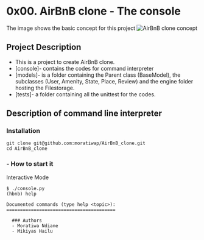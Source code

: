 # 0x00. AirBnB clone - The console
The image shows the basic concept for this project
![AirBnB clone concept](https://github.com/)

## Project Description
- This is a project to create AirBnB clone.
- [console]- contains the codes for command interpreter
- [models]- is a folder containing the Parent class (BaseModel), the subclasses (User, Amenity, State, Place, Review) and the engine folder hosting the Filestorage.
- [tests]- a folder containing all the unittest for the codes.

## Description of command line interpreter
### Installation
```
git clone git@github.com:moratiwap/AirBnB_clone.git
cd AirBnB_clone
```
### - How to start it
Interactive Mode
```
$ ./console.py
(hbnb) help

Documented commands (type help <topic>):
========================================

  ### Authors
  - Moratiwa Ndiane  
  - Mikiyas Hailu
